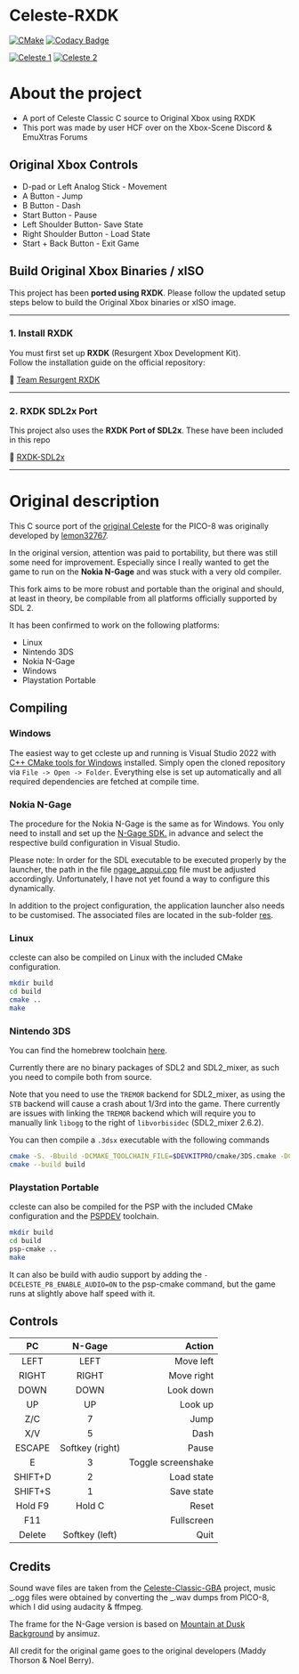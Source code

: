 # Celeste-RXDK

[![CMake](https://github.com/ngagesdk/ccleste/actions/workflows/cmake.yml/badge.svg)](https://github.com/ngagesdk/ccleste/actions/workflows/cmake.yml)
[![Codacy Badge](https://app.codacy.com/project/badge/Grade/5216ba1db09c4dccb561018156e1e4b1)](https://www.codacy.com/gh/ngagesdk/ccleste/dashboard?utm_source=github.com&utm_medium=referral&utm_content=ngagesdk/ccleste&utm_campaign=Badge_Grade)

[![Celeste 1](https://raw.githubusercontent.com/ngagesdk/ccleste/master/media/screenshot-01-tn.png)](https://raw.githubusercontent.com/ngagesdk/ccleste/master/media/screenshot-01.png?raw=true "Celeste 1")
[![Celeste 2](https://raw.githubusercontent.com/ngagesdk/ccleste/master/media/screenshot-02-tn.png)](https://raw.githubusercontent.com/ngagesdk/ccleste/master/media/screenshot-02.png?raw=true "Celeste 2")

# About the project

- A port of Celeste Classic C source to Original Xbox using RXDK
- This port was made by user HCF over on the Xbox-Scene Discord & EmuXtras Forums 

## Original Xbox Controls

- D-pad or Left Analog Stick - Movement
- A Button - Jump
- B Button - Dash
- Start Button - Pause
- Left Shoulder Button- Save State
- Right Shoulder Button - Load State
- Start + Back Button - Exit Game


## Build Original Xbox Binaries / xISO

This project has been **ported using RXDK**. Please follow the updated setup steps below to build the Original Xbox binaries or xISO image.

---

### 1. Install RXDK

You must first set up **RXDK** (Resurgent Xbox Development Kit).  
Follow the installation guide on the official repository:

🔗 [Team Resurgent RXDK](https://github.com/Team-Resurgent/RXDK)

---

### 2. RXDK SDL2x Port

This project also uses the **RXDK Port of SDL2x**.  These have been included in this repo

🔗 [RXDK-SDL2x](https://github.com/Team-Resurgent/RXDK-SDL2x)

---


# Original description

This C source port of the [original
Celeste](https://www.lexaloffle.com/bbs/?tid=2145) for the PICO-8 was
originally developed by
[lemon32767](https://github.com/lemon32767/ccleste).

In the original version, attention was paid to portability, but there
was still some need for improvement. Especially since I really wanted
to get the game to run on the **Nokia N-Gage** and was stuck with a very
old compiler.

This fork aims to be more robust and portable than the original and
should, at least in theory, be compilable from all platforms officially
supported by SDL 2.

It has been confirmed to work on the following platforms:

- Linux
- Nintendo 3DS
- Nokia N-Gage
- Windows
- Playstation Portable

## Compiling

### Windows

The easiest way to get ccleste up and running is Visual Studio 2022 with
[C++ CMake tools for
Windows](https://docs.microsoft.com/en-us/cpp/build/cmake-projects-in-visual-studio)
installed. Simply open the cloned repository via `File -> Open ->
Folder`. Everything else is set up automatically and all required
dependencies are fetched at compile time.

### Nokia N-Gage

The procedure for the Nokia N-Gage is the same as for Windows. You only
need to install and set up the [N-Gage
SDK.](https://github.com/ngagesdk/ngage-toolchain) in advance and select
the respective build configuration in Visual Studio.

Please note: In order for the SDL executable to be executed properly by
the launcher, the path in the file
[ngage_appui.cpp](src/ngage_appui.cpp#L35) file must be adjusted
accordingly. Unfortunately, I have not yet found a way to configure
this dynamically.

In addition to the project configuration, the application launcher also
needs to be customised. The associated files are located in the
sub-folder [res](res/).

### Linux

ccleste can also be compiled on Linux with the included CMake
configuration.

```bash
mkdir build
cd build
cmake ..
make
```

### Nintendo 3DS

You can find the homebrew toolchain [here](https://devkitpro.org/).

Currently there are no binary packages of SDL2 and SDL2_mixer, as such
you need to compile both from source.

Note that you need to use the `TREMOR` backend for SDL2_mixer, as using
the `STB` backend will cause a crash about 1/3rd into the game. There
currently are issues with linking the `TREMOR` backend which will
require you to manually link `libogg` to the right of `libvorbisidec`
(SDL2_mixer 2.6.2).

You can then compile a `.3dsx` executable with the following commands

```bash
cmake -S. -Bbuild -DCMAKE_TOOLCHAIN_FILE=$DEVKITPRO/cmake/3DS.cmake -DCELESTE_P8_ENABLE_AUDIO=ON
cmake --build build
```

### Playstation Portable

ccleste can also be compiled for the PSP with the included CMake
configuration and the [PSPDEV](https://pspdev.github.io/) toolchain.

```bash
mkdir build
cd build
psp-cmake ..
make
```

It can also be build with audio support by adding the `-DCELESTE_P8_ENABLE_AUDIO=ON` to the psp-cmake command, but the game runs at slightly above half speed with it.

## Controls

|   PC    |     N-Gage      |             Action |
| :-----: | :-------------: | -----------------: |
|  LEFT   |      LEFT       |          Move left |
|  RIGHT  |      RIGHT      |         Move right |
|  DOWN   |      DOWN       |          Look down |
|   UP    |       UP        |            Look up |
|   Z/C   |        7        |               Jump |
|   X/V   |        5        |               Dash |
| ESCAPE  | Softkey (right) |              Pause |
|    E    |        3        | Toggle screenshake |
| SHIFT+D |        2        |         Load state |
| SHIFT+S |        1        |         Save state |
| Hold F9 |     Hold C      |              Reset |
|   F11   |                 |         Fullscreen |
| Delete  | Softkey (left)  |               Quit |

## Credits

Sound wave files are taken from the
[Celeste-Classic-GBA](https://github.com/JeffRuLz/Celeste-Classic-GBA/tree/master/maxmod_data)
project, music _.ogg files were obtained by converting the _.wav dumps
from PICO-8, which I did using audacity & ffmpeg.

The frame for the N-Gage version is based on [Mountain at Dusk
Background](https://opengameart.org/content/mountain-at-dusk-background)
by ansimuz.

All credit for the original game goes to the original developers (Maddy
Thorson & Noel Berry).